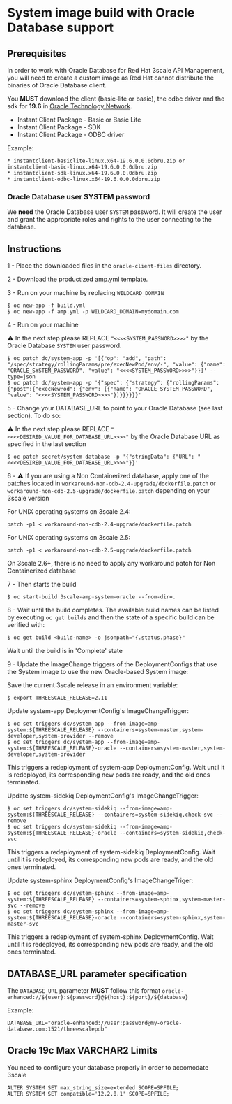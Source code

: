 # System image build with Oracle Database support


## Prerequisites

In order to work with Oracle Database for Red Hat 3scale API Management, you will need to create a custom image as Red Hat cannot distribute the binaries of Oracle Database client.

You **MUST** download the client (basic-lite or basic), the odbc driver and the sdk for **19.6** in [Oracle Technology Network](http://www.oracle.com/technetwork/database/features/instant-client/index-097480.html).

* Instant Client Package - Basic or Basic Lite
* Instant Client Package - SDK
* Instant Client Package - ODBC driver

Example:

    * instantclient-basiclite-linux.x64-19.6.0.0.0dbru.zip or instantclient-basic-linux.x64-19.6.0.0.0dbru.zip
    * instantclient-sdk-linux.x64-19.6.0.0.0dbru.zip
    * instantclient-odbc-linux.x64-19.6.0.0.0dbru.zip

### Oracle Database user SYSTEM password

We **need** the Oracle Database user `SYSTEM` password.
It will create the user and grant the appropriate roles and rights to the user connecting to the database.


## Instructions

1 - Place the downloaded files in the `oracle-client-files` directory.


2 - Download the productized amp.yml template.


3 - Run on your machine by replacing `WILDCARD_DOMAIN`


```
$ oc new-app -f build.yml
$ oc new-app -f amp.yml -p WILDCARD_DOMAIN=mydomain.com
```

4 - Run on your machine

:warning: In the next step please REPLACE `"<<<<SYSTEM_PASSWORD>>>>"` by the Oracle Database `SYSTEM` user password.

```
$ oc patch dc/system-app -p '[{"op": "add", "path": "/spec/strategy/rollingParams/pre/execNewPod/env/-", "value": {"name": "ORACLE_SYSTEM_PASSWORD", "value": "<<<<SYSTEM_PASSWORD>>>>"}}]' --type=json
$ oc patch dc/system-app -p '{"spec": {"strategy": {"rollingParams": {"post":{"execNewPod": {"env": [{"name": "ORACLE_SYSTEM_PASSWORD", "value": "<<<<SYSTEM_PASSWORD>>>>"}]}}}}}}'

```


5 - Change your DATABASE_URL to point to your Oracle Database (see last section). To do so:


:warning: In the next step please REPLACE `"<<<<DESIRED_VALUE_FOR_DATABASE_URL>>>>"` by the Oracle Database URL as specified in the last section

```
$ oc patch secret/system-database -p '{"stringData": {"URL": "<<<<DESIRED_VALUE_FOR_DATABASE_URL>>>>"}}'
```


6 - :warning: If you are using a Non Containerized database, apply one of the patches located in `workaround-non-cdb-2.4-upgrade/dockerfile.patch` or `workaround-non-cdb-2.5-upgrade/dockerfile.patch` depending on your 3scale version

For UNIX operating systems on 3scale 2.4:

```
patch -p1 < workaround-non-cdb-2.4-upgrade/dockerfile.patch
```

For UNIX operating systems on 3scale 2.5:

```
patch -p1 < workaround-non-cdb-2.5-upgrade/dockerfile.patch
```

On 3scale 2.6+, there is no need to apply any workaround patch for Non Containerized database

7 - Then starts the build


```
$ oc start-build 3scale-amp-system-oracle --from-dir=.
```

8 - Wait until the build completes. The available build names can be listed by
    executing `oc get builds` and then the state of a specific build can be
    verified with:
```
$ oc get build <build-name> -o jsonpath="{.status.phase}"
```

Wait until the build is in 'Complete' state

9 - Update the ImageChange triggers of the DeploymentConfigs that use the System image
    to use the new Oracle-based System image:

Save the current 3scale release in an environment variable:
```
$ export THREESCALE_RELEASE=2.11
```

Update system-app DeploymentConfig's ImageChangeTrigger:
```
$ oc set triggers dc/system-app --from-image=amp-system:${THREESCALE_RELEASE} --containers=system-master,system-developer,system-provider --remove
$ oc set triggers dc/system-app --from-image=amp-system:${THREESCALE_RELEASE}-oracle --containers=system-master,system-developer,system-provider
```


This triggers a redeployment of system-app DeploymentConfig. Wait until it is
redeployed, its corresponding new pods are ready, and the old ones terminated.


Update system-sidekiq DeploymentConfig's ImageChangeTrigger:
```
$ oc set triggers dc/system-sidekiq --from-image=amp-system:${THREESCALE_RELEASE} --containers=system-sidekiq,check-svc --remove
$ oc set triggers dc/system-sidekiq --from-image=amp-system:${THREESCALE_RELEASE}-oracle --containers=system-sidekiq,check-svc
```

This triggers a redeployment of system-sidekiq DeploymentConfig. Wait until it is
redeployed,  its corresponding new pods are ready, and the old ones terminated.

Update system-sphinx DeploymentConfig's ImageChangeTriger:
```
$ oc set triggers dc/system-sphinx --from-image=amp-system:${THREESCALE_RELEASE} --containers=system-sphinx,system-master-svc --remove
$ oc set triggers dc/system-sphinx --from-image=amp-system:${THREESCALE_RELEASE}-oracle --containers=system-sphinx,system-master-svc
```

This triggers a redeployment of system-sphinx DeploymentConfig. Wait until it is
redeployed, its corresponding new pods are ready, and the old ones terminated.


## DATABASE_URL parameter specification

The `DATABASE_URL` parameter **MUST** follow this format `oracle-enhanced://${user}:${password}@${host}:${port}/${database}`

Example:

```shell
DATABASE_URL="oracle-enhanced://user:password@my-oracle-database.com:1521/threescalepdb"
```

## Oracle 19c Max VARCHAR2 Limits

You need to configure your database properly in order to accomodate 3scale

```
ALTER SYSTEM SET max_string_size=extended SCOPE=SPFILE;
ALTER SYSTEM SET compatible='12.2.0.1' SCOPE=SPFILE;
```


